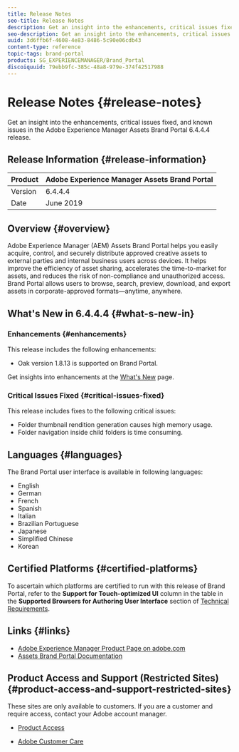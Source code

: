 ```yaml
---
title: Release Notes
seo-title: Release Notes
description: Get an insight into the enhancements, critical issues fixed, and known issues in the Adobe Experience Manager Assets Brand Portal 6.4.4.4 release.
seo-description: Get an insight into the enhancements, critical issues fixed, and known issues in the Adobe Experience Manager Assets Brand Portal 6.4.4.4 release.
uuid: 3d6ffb6f-4608-4e83-8486-5c90e06cdb43
content-type: reference
topic-tags: brand-portal
products: SG_EXPERIENCEMANAGER/Brand_Portal
discoiquuid: 79ebb9fc-385c-48a8-979e-374f42517988
---
```


# Release Notes {#release-notes}

Get an insight into the enhancements, critical issues fixed, and known issues in the Adobe Experience Manager Assets Brand Portal 6.4.4.4 release.

## Release Information {#release-information}

| Product |Adobe Experience Manager Assets Brand Portal |
|---|---|
| Version | 6.4.4.4 |
| Date | June 2019 |

## Overview {#overview}

Adobe Experience Manager (AEM) Assets Brand Portal helps you easily acquire, control, and securely distribute approved creative assets to external parties and internal business users across devices. It helps improve the efficiency of asset sharing, accelerates the time-to-market for assets, and reduces the risk of non-compliance and unauthorized access. Brand Portal allows users to browse, search, preview, download, and export assets in corporate-approved formats—anytime, anywhere.

## What's New in 6.4.4.4 {#what-s-new-in}

### Enhancements {#enhancements}

This release includes the following enhancements:

* Oak version 1.8.13 is supported on Brand Portal.

Get insights into enhancements at the [What's New](whats-new.md) page.

### Critical Issues Fixed {#critical-issues-fixed}

This release includes fixes to the following critical issues:

* Folder thumbnail rendition generation causes high memory usage.
* Folder navigation inside child folders is time consuming.

## Languages {#languages}

The Brand Portal user interface is available in following languages:

* English
* German
* French
* Spanish
* Italian
* Brazilian Portuguese
* Japanese
* Simplified Chinese
* Korean

## Certified Platforms {#certified-platforms}

To ascertain which platforms are certified to run with this release of Brand Portal, refer to the **Support for Touch-optimized UI** column in the table in the **Supported Browsers for Authoring User Interface** section of [Technical Requirements](https://helpx.adobe.com/experience-manager/6-4/sites/deploying/using/technical-requirements.html).

## Links {#links}

* [Adobe Experience Manager Product Page on adobe.com](http://www.adobe.com/in/marketing-cloud/experience-manager.html)
* [Assets Brand Portal Documentation](https://helpx.adobe.com/experience-manager/brand-portal/user-guide.html)

## Product Access and Support (Restricted Sites) {#product-access-and-support-restricted-sites}

These sites are only available to customers. If you are a customer and require access, contact your Adobe account manager.

* [](https://daycare.day.com) [Product Access](https://login.marketing.adobe.com)

* [Adobe Customer Care](https://helpx.adobe.com/contact.html)
